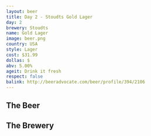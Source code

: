 ```yaml
---
layout: beer
title: Day 2 - Stoudts Gold Lager
day: 2
brewery: Stoudts
name: Gold Lager
image: beer.png
country: USA
style: Lager
cost: $31.99
dollas: $
abv: 5.00%
ageit: Drink it fresh
respect: false
balink: http://beeradvocate.com/beer/profile/394/2106
---
```

## The Beer

## The Brewery

